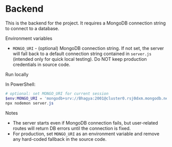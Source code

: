 # Backend

This is the backend for the project. It requires a MongoDB connection string to connect to a database.

Environment variables

- `MONGO_URI` - (optional) MongoDB connection string. If not set, the server will fall back to a default connection string contained in `server.js` (intended only for quick local testing). Do NOT keep production credentials in source code.

Run locally

In PowerShell:

```powershell
# optional: set MONGO_URI for current session
$env:MONGO_URI = 'mongodb+srv://Bhagya:2001@cluster0.rsj0dxm.mongodb.net/?retryWrites=true&w=majority&appName=Cluster0'
npx nodemon server.js
```

Notes

- The server starts even if MongoDB connection fails, but user-related routes will return DB errors until the connection is fixed.
- For production, set `MONGO_URI` as an environment variable and remove any hard-coded fallback in the source code.